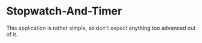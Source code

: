 # Stopwatch-And-Timer
This application is rather simple, so don't expect anything too advanced out of it.
